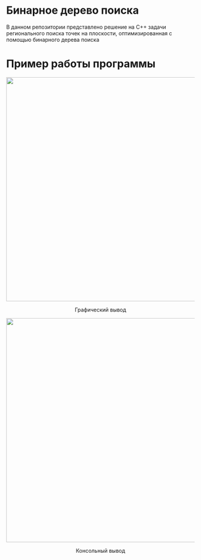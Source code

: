 # Бинарное дерево поиска
В данном репозитории представлено решение на C++ задачи регионального поиска точек на плоскости, оптимизированная с помощью бинарного дерева поиска

# Пример работы программы

<p align="center">
    <img width="600" src="https://user-images.githubusercontent.com/71639489/215331718-245777c9-4dc3-4c54-8129-0f630a0bae0f.png">
</p>

<p align="center">
Графический вывод
</p>

<p align="center">
    <img width="600" src="https://user-images.githubusercontent.com/71639489/215332130-5119034b-565d-4120-a323-1be2c98aec0e.png">
</p>

<p align="center">
Консольный вывод
</p>




